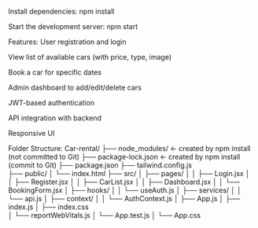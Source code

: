 Install dependencies:
npm install

Start the development server:
npm start

Features:
User registration and login

View list of available cars (with price, type, image)

Book a car for specific dates

Admin dashboard to add/edit/delete cars

JWT-based authentication

API integration with backend

Responsive UI

Folder Structure:
Car-rental/
├── node_modules/           ← created by npm install (not committed to Git)
├── package-lock.json       ← created by npm install (commit to Git)
├── package.json
├── tailwind.config.js     
├── public/
│   └── index.html
├── src/
│   ├── pages/
│   │   ├── Login.jsx
│   │   ├── Register.jsx
│   │   ├── CarList.jsx
│   │   ├── Dashboard.jsx
│   │   └── BookingForm.jsx
│   ├── hooks/
│   │   └── useAuth.js
│   ├── services/
│   │   └── api.js
│   ├── context/
│   │   └── AuthContext.js
│   ├── App.js
│   ├── index.js
│   ├── index.css         
│   └── reportWebVitals.js
│   └── App.test.js
│   └── App.css


